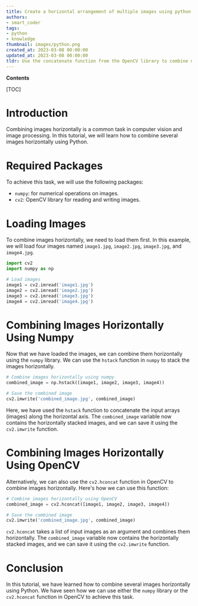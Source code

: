 ```yaml
---
title: Create a horizontal arrangement of multiple images using python
authors:
- smart_coder
tags:
- python
- knowledge
thumbnail: images/python.png
created_at: 2023-03-08 00:00:00
updated_at: 2023-03-08 00:00:00
tldr: Use the concatenate function from the OpenCV library to combine multiple images horizontally in Python.
---
```


**Contents**

[TOC]

# Introduction
Combining images horizontally is a common task in computer vision and image processing. In this tutorial, we will learn how to combine several images horizontally using Python.

# Required Packages
To achieve this task, we will use the following packages:
- `numpy`: for numerical operations on images.
- `cv2`: OpenCV library for reading and writing images.

# Loading Images
To combine images horizontally, we need to load them first. In this example, we will load four images named `image1.jpg`, `image2.jpg`, `image3.jpg`, and `image4.jpg`.

```python
import cv2
import numpy as np

# Load images
image1 = cv2.imread('image1.jpg')
image2 = cv2.imread('image2.jpg')
image3 = cv2.imread('image3.jpg')
image4 = cv2.imread('image4.jpg')
```

# Combining Images Horizontally Using Numpy
Now that we have loaded the images, we can combine them horizontally using the `numpy` library. We can use the `hstack` function in `numpy` to stack the images horizontally.

```python
# Combine images horizontally using numpy
combined_image = np.hstack((image1, image2, image3, image4))

# Save the combined image
cv2.imwrite('combined_image.jpg', combined_image)
```

Here, we have used the `hstack` function to concatenate the input arrays (images) along the horizontal axis. The `combined_image` variable now contains the horizontally stacked images, and we can save it using the `cv2.imwrite` function.

# Combining Images Horizontally Using OpenCV
Alternatively, we can also use the `cv2.hconcat` function in OpenCV to combine images horizontally. Here's how we can use this function:

```python
# Combine images horizontally using OpenCV
combined_image = cv2.hconcat([image1, image2, image3, image4])

# Save the combined image
cv2.imwrite('combined_image.jpg', combined_image)
```

`cv2.hconcat` takes a list of input images as an argument and combines them horizontally. The `combined_image` variable now contains the horizontally stacked images, and we can save it using the `cv2.imwrite` function.

# Conclusion
In this tutorial, we have learned how to combine several images horizontally using Python. We have seen how we can use either the `numpy` library or the `cv2.hconcat` function in OpenCV to achieve this task.

